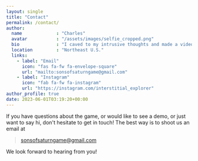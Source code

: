 ```yaml
---
layout: single
title: "Contact"
permalink: /contact/
author:
  name             : "Charles"
  avatar           : "/assets/images/selfie_cropped.png"
  bio              : "I caved to my intrusive thoughts and made a video game."
  location         : "Northeast U.S."
  links:
    - label: "Email"
      icon: "fas fa-fw fa-envelope-square"
      url: "mailto:sonsofsaturngame@gmail.com"
    - label: "Instagram"
      icon: "fab fa-fw fa-instagram"
      url: "https://instagram.com/interstitial_explorer"
author_profile: true
date: 2023-06-01T03:19:20+00:00
---
```


If you have questions about the game, or would like to see a demo, or just want to say hi, don't hesitate to get in touch!  The best way is to shoot us an email at

> sonsofsaturngame@gmail.com

We look forward to hearing from you!
